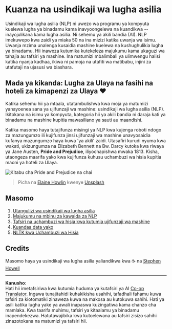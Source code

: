 <!--
CO_OP_TRANSLATOR_METADATA:
{
  "original_hash": "1eb379dc2d0c9940b320732d16083778",
  "translation_date": "2025-09-05T16:49:11+00:00",
  "source_file": "6-NLP/README.md",
  "language_code": "sw"
}
-->
# Kuanza na usindikaji wa lugha asilia

Usindikaji wa lugha asilia (NLP) ni uwezo wa programu ya kompyuta kuelewa lugha ya binadamu kama inavyoongelewa na kuandikwa -- inayojulikana kama lugha asilia. Ni sehemu ya akili bandia (AI). NLP imekuwepo kwa zaidi ya miaka 50 na ina mizizi katika uwanja wa isimu. Uwanja mzima unalenga kusaidia mashine kuelewa na kushughulikia lugha ya binadamu. Hii inaweza kutumika kutekeleza majukumu kama ukaguzi wa tahajia au tafsiri ya mashine. Ina matumizi mbalimbali ya ulimwengu halisi katika nyanja kadhaa, ikiwa ni pamoja na utafiti wa matibabu, injini za utafutaji na ujasusi wa biashara.

## Mada ya kikanda: Lugha za Ulaya na fasihi na hoteli za kimapenzi za Ulaya ❤️

Katika sehemu hii ya mtaala, utatambulishwa kwa moja ya matumizi yanayoenea sana ya ujifunzaji wa mashine: usindikaji wa lugha asilia (NLP). Ikitokana na isimu ya kompyuta, kategoria hii ya akili bandia ni daraja kati ya binadamu na mashine kupitia mawasiliano ya sauti au maandishi.

Katika masomo haya tutajifunza misingi ya NLP kwa kujenga roboti ndogo za mazungumzo ili kujifunza jinsi ujifunzaji wa mashine unavyosaidia kufanya mazungumzo haya kuwa 'ya akili' zaidi. Utasafiri kurudi nyuma kwa wakati, ukizungumza na Elizabeth Bennett na Bw. Darcy kutoka kwa riwaya ya Jane Austen, **Pride and Prejudice**, iliyochapishwa mwaka 1813. Kisha, utaongeza maarifa yako kwa kujifunza kuhusu uchambuzi wa hisia kupitia maoni ya hoteli za Ulaya.

![Kitabu cha Pride and Prejudice na chai](../../../6-NLP/images/p&p.jpg)
> Picha na <a href="https://unsplash.com/@elaineh?utm_source=unsplash&utm_medium=referral&utm_content=creditCopyText">Elaine Howlin</a> kwenye <a href="https://unsplash.com/s/photos/pride-and-prejudice?utm_source=unsplash&utm_medium=referral&utm_content=creditCopyText">Unsplash</a>
  
## Masomo

1. [Utangulizi wa usindikaji wa lugha asilia](1-Introduction-to-NLP/README.md)
2. [Majukumu na mbinu za kawaida za NLP](2-Tasks/README.md)
3. [Tafsiri na uchambuzi wa hisia kwa kutumia ujifunzaji wa mashine](3-Translation-Sentiment/README.md)
4. [Kuandaa data yako](4-Hotel-Reviews-1/README.md)
5. [NLTK kwa Uchambuzi wa Hisia](5-Hotel-Reviews-2/README.md)

## Credits 

Masomo haya ya usindikaji wa lugha asilia yaliandikwa kwa ☕ na [Stephen Howell](https://twitter.com/Howell_MSFT)

---

**Kanusho**:  
Hati hii imetafsiriwa kwa kutumia huduma ya kutafsiri ya AI [Co-op Translator](https://github.com/Azure/co-op-translator). Ingawa tunajitahidi kuhakikisha usahihi, tafadhali fahamu kuwa tafsiri za kiotomatiki zinaweza kuwa na makosa au kutokuwa sahihi. Hati ya asili katika lugha yake ya awali inapaswa kuzingatiwa kama chanzo cha mamlaka. Kwa taarifa muhimu, tafsiri ya kitaalamu ya binadamu inapendekezwa. Hatutawajibika kwa kutoelewana au tafsiri zisizo sahihi zinazotokana na matumizi ya tafsiri hii.